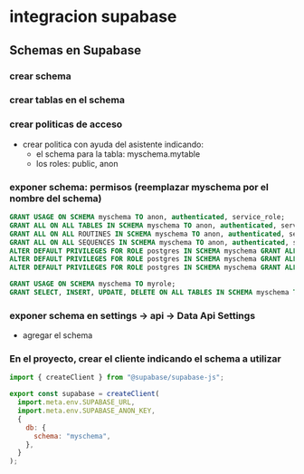 # integracion supabase

## Schemas en Supabase
### crear schema

### crear tablas en el schema

### crear politicas de acceso
- crear politica con ayuda del asistente indicando:
    - el schema para la tabla: myschema.mytable
    - los roles: public, anon

### exponer schema: permisos (reemplazar myschema por el nombre del schema)
```sql
GRANT USAGE ON SCHEMA myschema TO anon, authenticated, service_role;
GRANT ALL ON ALL TABLES IN SCHEMA myschema TO anon, authenticated, service_role;
GRANT ALL ON ALL ROUTINES IN SCHEMA myschema TO anon, authenticated, service_role;
GRANT ALL ON ALL SEQUENCES IN SCHEMA myschema TO anon, authenticated, service_role;
ALTER DEFAULT PRIVILEGES FOR ROLE postgres IN SCHEMA myschema GRANT ALL ON TABLES TO anon, authenticated, service_role;
ALTER DEFAULT PRIVILEGES FOR ROLE postgres IN SCHEMA myschema GRANT ALL ON ROUTINES TO anon, authenticated, service_role;
ALTER DEFAULT PRIVILEGES FOR ROLE postgres IN SCHEMA myschema GRANT ALL ON SEQUENCES TO anon, authenticated, service_role;
```

```sql
GRANT USAGE ON SCHEMA myschema TO myrole;
GRANT SELECT, INSERT, UPDATE, DELETE ON ALL TABLES IN SCHEMA myschema TO myrole;
```

### exponer schema en settings -> api -> Data Api Settings
- agregar el schema

### En el proyecto, crear el cliente indicando el schema a utilizar
```js   
import { createClient } from "@supabase/supabase-js";

export const supabase = createClient(
  import.meta.env.SUPABASE_URL,
  import.meta.env.SUPABASE_ANON_KEY,
  {
    db: {
      schema: "myschema",
    },
  }
);
```
